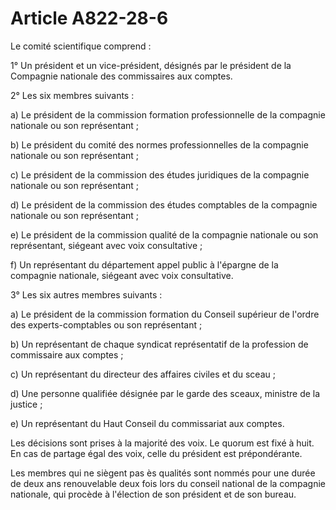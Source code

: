 # Article A822-28-6

Le comité scientifique comprend :

1° Un président et un vice-président, désignés par le président de la Compagnie nationale des commissaires aux comptes.

2° Les six membres suivants :

a) Le président de la commission formation professionnelle de la compagnie nationale ou son représentant ;

b) Le président du comité des normes professionnelles de la compagnie nationale ou son représentant ;

c) Le président de la commission des études juridiques de la compagnie nationale ou son représentant ;

d) Le président de la commission des études comptables de la compagnie nationale ou son représentant ;

e) Le président de la commission qualité de la compagnie nationale ou son représentant, siégeant avec voix consultative ;

f) Un représentant du département appel public à l'épargne de la compagnie nationale, siégeant avec voix consultative.

3° Les six autres membres suivants :

a) Le président de la commission formation du Conseil supérieur de l'ordre des experts-comptables ou son représentant ;

b) Un représentant de chaque syndicat représentatif de la profession de commissaire aux comptes ;

c) Un représentant du directeur des affaires civiles et du sceau ;

d) Une personne qualifiée désignée par le garde des sceaux, ministre de la justice ;

e) Un représentant du Haut Conseil du commissariat aux comptes.

Les décisions sont prises à la majorité des voix. Le quorum est fixé à huit. En cas de partage égal des voix, celle du président est prépondérante.

Les membres qui ne siègent pas ès qualités sont nommés pour une durée de deux ans renouvelable deux fois lors du conseil national de la compagnie nationale, qui procède à l'élection de son président et de son bureau.
